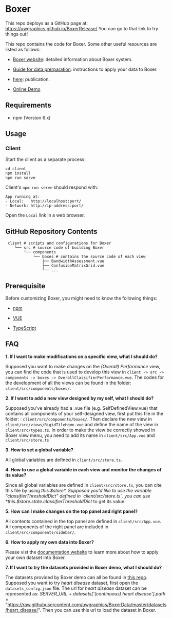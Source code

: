 # Boxer

This repo deploys as a GitHub page at: https://uwgraphics.github.io/BoxerRelease/
You can go to that link to try things out!

This repo contains the code for Boxer. Some other useful resources are listed as follows:

* [Boxer website](https://uwgraphics.github.io/BoxerDocs/): detailed information about Boxer system.

* [Guide for data prerparation](https://uwgraphics.github.io/BoxerDocs/docs/user_guide/data_preparation/): instructions to apply your data to Boxer.

* [here](https://arxiv.org/abs/2004.07964): publication.

* [Online Demo](https://graphics.cs.wisc.edu/Vis/Boxer/demo/dist/index.html)



## Requirements
* npm (Version 6.x)


## Usage


### Client

Start the client as a separate process:
```shell
cd client
npm install
npm run serve
```
Client's `npm run serve` should respond with:

    App running at:
    - Local:   http://localhost:port/
    - Network: http://ip-address:port/

Open the `Local` link in a web browser.

## GitHub Repository Contents
     client # scripts and configurations for Boxer
        └── src # source code of building Boxer
            └── components
                └── boxes # contains the source code of each view
                    ├── BandwidthAssessment.vue      
                    ├── ConfusionMatrixGrid.vue      
                    └── ...
                    


## Prerequisite
Before customizing Boxer, you might need to know the following things:

* [npm](https://docs.npmjs.com/cli/v6/commands/npm) 

* [VUE](https://vuejs.org/v2/guide/)

* [TypeScript](https://www.typescriptlang.org/docs/)


## FAQ

**1. If I want to make modifications on a specific view, what I should do?**

Supposed you want to make changes on the *(Overall) Performance* view, you can find the code that is used to develop this view in `client -> src -> components -> boxes -> OverallClassifierPerformance.vue`. The codes for the development of all the views can be found in the folder: `client/src/components/boxes/`.

**2. If I want to add a new view designed by my self, what I should do?**

Supposed you've already had a .vue file (e.g. SelfDefinedView.vue) that contains all components of your self-designed view, first put this file in the folder: : `client/src/components/boxes/`. Then declare the new view in `client/src/views/RigidTileHome.vue` and define the name of the view in `client/src/types.ts`. In order to make the view be correctly showed in Boxer view menu, you need to add its name in `client/src/App.vue` and `client/src/store.ts`

**3. How to set a global variable?**

All global variables are defined in `client/src/store.ts`. 

**4. How to use a global variable in each view and monitor the changes of its value?**

Since all global variables are defined in `client/src/store.ts`, you can cite this file by using *this.$store*. Supposed you'd like to use the variable "classifierThresholdDict" defined in `client/src/store.ts`, you can use *this.$store.state.classifierThresholdDict* to get its value. 

**5. How can I make changes on the top panel and right panel?**

All contents contained in the top panel are defined in `client/src/App.vue`.
All components of the right panel are included in `client/src/components/sidebar/`. 

**6. How to apply my own data into Boxer?**

Please vist the [documentation website](https://graphics.cs.wisc.edu/Vis/Boxer/docs/data_preparation/) to learn more about how to apply your own dataset into Boxer.

**7. If I want to try the datasets provided in Boxer demo, what I should do?**

The datasets provided by Boxer demo can all be found in [this repo](https://github.com/uwgraphics/BoxerData). Supposed you want to try *heart disease* dataset, first open the `datasets_config.json` file. The url for *heart disease* dataset can be represented as:
*SERVER_URL* + *datasets['(continuous) heart disease'].path* = "https://raw.githubusercontent.com/uwgraphics/BoxerData/master/datasets/heart_disease/". 
Then you can use this url to load the dataset in Boxer.
